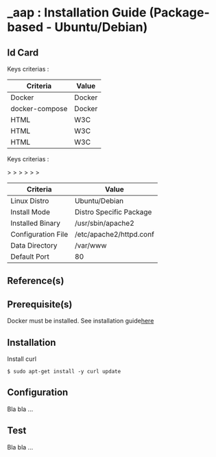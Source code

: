 _aap : Installation Guide (Package-based - Ubuntu/Debian)
==
Id Card
-
Keys criterias :
<table>
    <thead>
        <tr>
            <th>Criteria</th>
            <th>Value</th>
        </tr>
    </thead>
    <tbody>
        <tr>
            <td>Docker</td>
            <td>Docker</td>
        </tr>
        <tr>
            <td>docker-compose</td>
            <td>Docker</td>
        </tr>
        <tr>
            <td>HTML</td>
            <td>W3C</td>
        </tr>
        <tr>
            <td>HTML</td>
            <td>W3C</td>
        </tr>
        <tr>
            <td>HTML</td>
            <td>W3C</td>
        </tr>
    </tbody>
</table>

Keys criterias :
<table>
    <thead>
        <tr>
            <th>Criteria</th>
            <th>Value</th>
        </tr>
    </thead>
    <tbody>
        <tr>
            <td>Linux Distro</td>
            <td>Ubuntu/Debian</td>>
        </tr>
        <tr>
            <td>Install Mode</td>
            <td>Distro Specific Package</td>>
        </tr>
        <tr>
            <td>Installed Binary</td>
            <td>/usr/sbin/apache2</td>>
        </tr>
        <tr>
            <td>Configuration File</td>
            <td>/etc/apache2/httpd.conf</td>>
        </tr>
        <tr>
            <td>Data Directory</td>
            <td>/var/www</td>>
        </tr>
        <tr>
            <td>Default Port</td>
            <td>80</td>>
        </tr>
    </tbody>
</table>

Reference(s)
-

Prerequisite(s)
-

Docker must be installed. See installation guide<a href="https://github.com/babonet13/HelloWorld/edit/master/App/_app/readme.md">here</a>

Installation
-
Install curl
<pre><code>$ sudo apt-get install -y curl update</code></pre>

Configuration
-
Bla bla ...

Test
-
Bla bla ...

